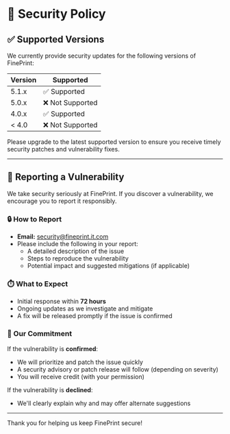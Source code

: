 # 🔐 Security Policy

## ✅ Supported Versions

We currently provide security updates for the following versions of FinePrint:

| Version | Supported       |
| ------- | --------------- |
| 5.1.x   | ✅ Supported     |
| 5.0.x   | ❌ Not Supported |
| 4.0.x   | ✅ Supported     |
| < 4.0   | ❌ Not Supported |

Please upgrade to the latest supported version to ensure you receive timely security patches and vulnerability fixes.

---

## 📢 Reporting a Vulnerability

We take security seriously at FinePrint. If you discover a vulnerability, we encourage you to report it responsibly.

### 🔒 How to Report

- **Email:** [security@fineprint.it.com](mailto:thabheloduve@gmail.com)
- Please include the following in your report:
  - A detailed description of the issue
  - Steps to reproduce the vulnerability
  - Potential impact and suggested mitigations (if applicable)

### ⏱️ What to Expect

- Initial response within **72 hours**
- Ongoing updates as we investigate and mitigate
- A fix will be released promptly if the issue is confirmed

### 🤝 Our Commitment

If the vulnerability is **confirmed**:
- We will prioritize and patch the issue quickly
- A security advisory or patch release will follow (depending on severity)
- You will receive credit (with your permission)

If the vulnerability is **declined**:
- We'll clearly explain why and may offer alternate suggestions

---

Thank you for helping us keep FinePrint secure!
